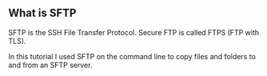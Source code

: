 ## What is SFTP

SFTP is the SSH File Transfer Protocol. Secure FTP is called FTPS (FTP with
TLS).

In this tutorial I used SFTP on the command line to copy files and folders to
and from an SFTP server.
